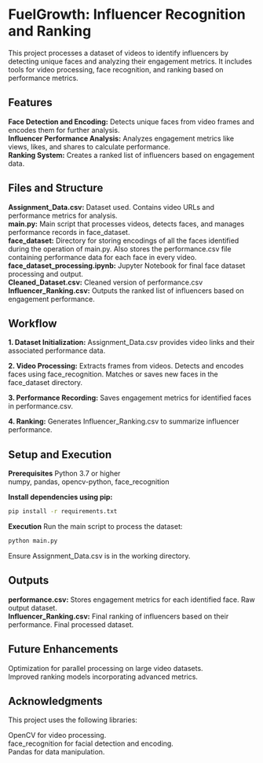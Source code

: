 # FuelGrowth: Influencer Recognition and Ranking

This project processes a dataset of videos to identify influencers by detecting unique faces and analyzing their engagement metrics. It includes tools for video processing, face recognition, and ranking based on performance metrics.

## Features
**Face Detection and Encoding:** Detects unique faces from video frames and encodes them for further analysis.  
**Influencer Performance Analysis:** Analyzes engagement metrics like views, likes, and shares to calculate performance.  
**Ranking System:** Creates a ranked list of influencers based on engagement data.

## Files and Structure
**Assignment_Data.csv:** Dataset used. Contains video URLs and performance metrics for analysis.  
**main.py:** Main script that processes videos, detects faces, and manages performance records in face_dataset.  
**face_dataset:** Directory for storing encodings of all the faces identified during the operation of main.py. Also stores the performance.csv file containing performance data for each face in every video.  
**face_dataset_processing.ipynb:** Jupyter Notebook for final face dataset processing and output.  
**Cleaned_Dataset.csv:** Cleaned version of performance.csv  
**Influencer_Ranking.csv:** Outputs the ranked list of influencers based on engagement performance.  

## Workflow
**1. Dataset Initialization:** Assignment_Data.csv provides video links and their associated performance data.
  
**2. Video Processing:**
Extracts frames from videos.
Detects and encodes faces using face_recognition.
Matches or saves new faces in the face_dataset directory.

**3. Performance Recording:**
Saves engagement metrics for identified faces in performance.csv.

**4. Ranking:**
Generates Influencer_Ranking.csv to summarize influencer performance.

## Setup and Execution
**Prerequisites**
Python 3.7 or higher  
numpy, pandas, opencv-python, face_recognition

**Install dependencies using pip:**

```bash
pip install -r requirements.txt
```

**Execution**
Run the main script to process the dataset:

```bash
python main.py
```

Ensure Assignment_Data.csv is in the working directory.

## Outputs
**performance.csv:** Stores engagement metrics for each identified face. Raw output dataset.  
**Influencer_Ranking.csv:** Final ranking of influencers based on their performance. Final processed dataset.

## Future Enhancements
Optimization for parallel processing on large video datasets.  
Improved ranking models incorporating advanced metrics.

## Acknowledgments
This project uses the following libraries:

OpenCV for video processing.  
face_recognition for facial detection and encoding.  
Pandas for data manipulation.

